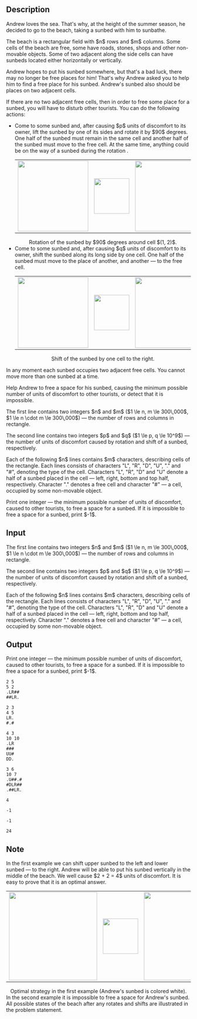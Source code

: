 ## Description

<div><p>Andrew loves the sea. That's why, at the height of the summer season, he decided to go to the beach, taking a sunbed with him to sunbathe.</p><p>The beach is a rectangular field with $n$ rows and $m$ columns. Some cells of the beach are free, some have roads, stones, shops and other non-movable objects. Some of two adjacent along the side cells can have sunbeds located either horizontally or vertically.</p><p>Andrew hopes to put his sunbed somewhere, but that's a bad luck, there may no longer be free places for him! That's why Andrew asked you to help him to find a free place for his sunbed. Andrew's sunbed also should be places on two adjacent cells. </p><p>If there are no two adjacent free cells, then in order to free some place for a sunbed, you will have to disturb other tourists. You can do the following actions:</p><ul> <li> Come to some sunbed and, after causing $p$ units of discomfort to its owner, lift the sunbed by one of its sides and rotate it by $90$ degrees. One half of the sunbed must remain in the same cell and another half of the sunbed must move to the free cell. At the same time, anything could be on the way of a sunbed during the rotation .<center> <table class="tex-tabular"><tbody><tr><td class="tex-tabular-text-align-center"><img class="tex-graphics" src="file://3wkkp1qg.png" style="max-width: 100.0%;max-height: 100.0%;" width="192px"></td><td class="tex-tabular-text-align-center"><img class="tex-graphics" src="file://U0t8FiCS.png" style="max-width: 100.0%;max-height: 100.0%;" width="96px"></td><td class="tex-tabular-text-align-center"><img class="tex-graphics" src="file://Kra3nvDh.png" style="max-width: 100.0%;max-height: 100.0%;" width="192px"></td></tr></tbody></table>  <span class="tex-font-size-small">Rotation of the sunbed by $90$ degrees around cell $(1, 2)$.</span> </center></li><li> Come to some sunbed and, after causing $q$ units of discomfort to its owner, shift the sunbed along its long side by one cell. One half of the sunbed must move to the place of another, and another&nbsp;— to the free cell.<center> <table class="tex-tabular"><tbody><tr><td class="tex-tabular-text-align-center"><img class="tex-graphics" src="file://zraU7ljD.png" style="max-width: 100.0%;max-height: 100.0%;" width="192px"></td><td class="tex-tabular-text-align-center"><img class="tex-graphics" src="file://YDs60cnQ.png" style="max-width: 100.0%;max-height: 100.0%;" width="96px"></td><td class="tex-tabular-text-align-center"><img class="tex-graphics" src="file://IP8sqpjc.png" style="max-width: 100.0%;max-height: 100.0%;" width="192px"></td></tr></tbody></table>  <span class="tex-font-size-small">Shift of the sunbed by one cell to the right.</span> </center></li></ul><p>In any moment each sunbed occupies two adjacent free cells. You cannot move more than one sunbed at a time.</p><p>Help Andrew to free a space for his sunbed, causing the minimum possible number of units of discomfort to other tourists, or detect that it is impossible.</p></div><div class="input-specification"><p>The first line contains two integers $n$ and $m$ ($1 \le n, m \le 300\,000$, $1 \le n \cdot m \le 300\,000$)&nbsp;— the number of rows and columns in rectangle.</p><p>The second line contains two integers $p$ and $q$ ($1 \le p, q \le 10^9$)&nbsp;— the number of units of discomfort caused by rotation and shift of a sunbed, respectively.</p><p>Each of the following $n$ lines contains $m$ characters, describing cells of the rectangle. Each lines consists of characters "<span class="tex-font-style-tt">L</span>", "<span class="tex-font-style-tt">R</span>", "<span class="tex-font-style-tt">D</span>", "<span class="tex-font-style-tt">U</span>", "<span class="tex-font-style-tt">.</span>" and "<span class="tex-font-style-tt">#</span>", denoting the type of the cell. Characters "<span class="tex-font-style-tt">L</span>", "<span class="tex-font-style-tt">R</span>", "<span class="tex-font-style-tt">D</span>" and "<span class="tex-font-style-tt">U</span>" denote a half of a sunbed placed in the cell&nbsp;— left, right, bottom and top half, respectively. Character "<span class="tex-font-style-tt">.</span>" denotes a free cell and character "<span class="tex-font-style-tt">#</span>"&nbsp;— a cell, occupied by some non-movable object.</p></div><div class="output-specification"><p>Print one integer&nbsp;— the minimum possible number of units of discomfort, caused to other tourists, to free a space for a sunbed. If it is impossible to free a space for a sunbed, print $-1$.</p></div>

## Input

<p>The first line contains two integers $n$ and $m$ ($1 \le n, m \le 300\,000$, $1 \le n \cdot m \le 300\,000$)&nbsp;— the number of rows and columns in rectangle.</p><p>The second line contains two integers $p$ and $q$ ($1 \le p, q \le 10^9$)&nbsp;— the number of units of discomfort caused by rotation and shift of a sunbed, respectively.</p><p>Each of the following $n$ lines contains $m$ characters, describing cells of the rectangle. Each lines consists of characters "<span class="tex-font-style-tt">L</span>", "<span class="tex-font-style-tt">R</span>", "<span class="tex-font-style-tt">D</span>", "<span class="tex-font-style-tt">U</span>", "<span class="tex-font-style-tt">.</span>" and "<span class="tex-font-style-tt">#</span>", denoting the type of the cell. Characters "<span class="tex-font-style-tt">L</span>", "<span class="tex-font-style-tt">R</span>", "<span class="tex-font-style-tt">D</span>" and "<span class="tex-font-style-tt">U</span>" denote a half of a sunbed placed in the cell&nbsp;— left, right, bottom and top half, respectively. Character "<span class="tex-font-style-tt">.</span>" denotes a free cell and character "<span class="tex-font-style-tt">#</span>"&nbsp;— a cell, occupied by some non-movable object.</p>

## Output

<p>Print one integer&nbsp;— the minimum possible number of units of discomfort, caused to other tourists, to free a space for a sunbed. If it is impossible to free a space for a sunbed, print $-1$.</p>





```input1|
2 5
5 2
.LR##
##LR.
```




```input2|
2 3
4 5
LR.
#.#
```




```input3|
4 3
10 10
.LR
###
UU#
DD.
```




```input4|
3 6
10 7
.U##.#
#DLR##
.##LR.
```




```output1
4
```




```output2
-1
```




```output3
-1
```




```output4
24
```



## Note

<p>In the first example we can shift upper sunbed to the left and lower sunbed&nbsp;— to the right. Andrew will be able to put his sunbed vertically in the middle of the beach. We well cause $2 + 2 = 4$ units of discomfort. It is easy to prove that it is an optimal answer. </p><center> <table class="tex-tabular"><tbody><tr><td class="tex-tabular-text-align-center"><img class="tex-graphics" src="file://fdUfBcg0.png" style="max-width: 100.0%;max-height: 100.0%;" width="240px"></td><td class="tex-tabular-text-align-center"><img class="tex-graphics" src="file://IoFLXR5m.png" style="max-width: 100.0%;max-height: 100.0%;" width="96px"></td><td class="tex-tabular-text-align-center"><img class="tex-graphics" src="file://WGncE7PD.png" style="max-width: 100.0%;max-height: 100.0%;" width="240px"></td></tr></tbody></table>  <span class="tex-font-size-small">Optimal strategy in the first example (Andrew's sunbed is colored white).</span> </center> In the second example it is impossible to free a space for Andrew's sunbed. All possible states of the beach after any rotates and shifts are illustrated in the problem statement.
